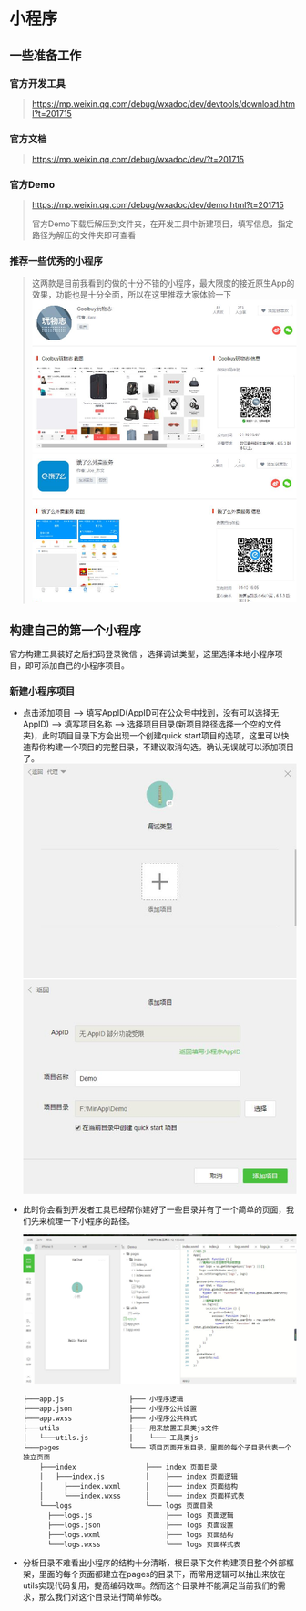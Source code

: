# 小程序

## 一些准备工作

### 官方开发工具

>  https://mp.weixin.qq.com/debug/wxadoc/dev/devtools/download.html?t=201715

### 官方文档

> https://mp.weixin.qq.com/debug/wxadoc/dev/?t=201715

### 官方Demo

> https://mp.weixin.qq.com/debug/wxadoc/dev/demo.html?t=201715
>
> 官方Demo下载后解压到文件夹，在开发工具中新建项目，填写信息，指定路径为解压的文件夹即可查看

### 推荐一些优秀的小程序

> 这两款是目前我看到的做的十分不错的小程序，最大限度的接近原生App的效果，功能也是十分全面，所以在这里推荐大家体验一下
> ![wwz](imgs\MdImgs\wwz.jpg)
> ![elm](imgs\MdImgs\elm.jpg)

## 构建自己的第一个小程序

官方构建工具装好之后扫码登录微信 ，选择调试类型，这里选择本地小程序项目，即可添加自己的小程序项目。

### 新建小程序项目

- 点击添加项目 -->  填写AppID(AppID可在公众号中找到，没有可以选择无AppID)  -->  填写项目名称  -->  选择项目目录(新项目路径选择一个空的文件夹)，此时项目目录下方会出现一个创建quick start项目的选项，这里可以快速帮你构建一个项目的完整目录，不建议取消勾选。确认无误就可以添加项目了。
   ![1](imgs\MdImgs\1.jpg) 
   ![2](imgs\MdImgs\2.jpg)



- 此时你会看到开发者工具已经帮你建好了一些目录并有了一个简单的页面，我们先来梳理一下小程序的路径。

  ![3](imgs\MdImgs\3.jpg)

  ```
  ├───app.js				├─── 小程序逻辑
  ├───app.json				├─── 小程序公共设置
  ├───app.wxss				├─── 小程序公共样式
  ├───utils					├─── 用来放置工具类js文件
  │   └───utils.js			│	 └─── 工具类js
  └───pages					└─── 项目页面开发目录，里面的每个子目录代表一个独立页面
      ├───index					├─── index 页面目录
      │   ├───index.js			│	 ├─── index 页面逻辑
      │  	├───index.wxml		│	 ├─── index 页面结构
      │  	└───index.wxss		│	 └─── index 页面样式表
      └───logs					└─── logs 页面目录
      	├───logs.js					 ├─── logs 页面逻辑
      	├───logs.json				 ├─── logs 页面设置
      	├───logs.wxml				 ├─── logs 页面结构
      	└───logs.wxss				 └─── logs 页面样式表
  ```


- 分析目录不难看出小程序的结构十分清晰，根目录下文件构建项目整个外部框架，里面的每个页面都建立在pages的目录下，而常用逻辑可以抽出来放在utils实现代码复用，提高编码效率。然而这个目录并不能满足当前我们的需求，那么我们对这个目录进行简单修改。

